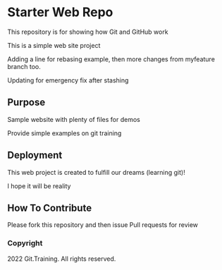 # Starter Web Repo

This repository is for showing how Git and GitHub work

This is a simple web site project

Adding a line for rebasing example, then 
more changes from myfeature branch too.

Updating for emergency fix after stashing

## Purpose

Sample website with plenty of files for demos

Provide simple examples on git training

## Deployment

This web project is created to fulfill our dreams (learning git)!

I hope it will be reality

## How To Contribute

Please fork this repository and then issue Pull requests for review

### Copyright

2022 Git.Training. All rights reserved.